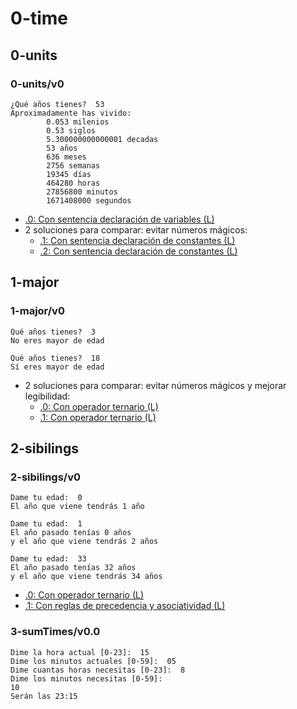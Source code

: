 # 0-time

## 0-units

### 0-units/v0
~~~
¿Qué años tienes?  53
Aproximadamente has vivido:
        0.053 milenios
        0.53 siglos
        5.300000000000001 decadas
        53 años
        636 meses
        2756 semanas
        19345 días
        464280 horas
        27856800 minutos
        1671408000 segundos
~~~
- [.0: Con sentencia declaración de variables (L)](../0-time/0-units/v0.0/app.js)
- 2 soluciones para comparar: evitar números mágicos:    
  - [.1: Con sentencia declaración de constantes (L)](../0-time/0-units/v0.1/app.js)
  - [.2: Con sentencia declaración de constantes (L)](../0-time/0-units/v0.2/app.js)
## 1-major

### 1-major/v0
~~~
Qué años tienes?  3
No eres mayor de edad
~~~
~~~
Qué años tienes?  18
Sí eres mayor de edad
~~~
- 2 soluciones para comparar: evitar números mágicos y mejorar legibilidad:
  - [.0: Con operador ternario (L)](../0-time/1-major/v0.0/app.js)
  - [.1: Con operador ternario (L)](../0-time/1-major/v0.1/app.js)
## 2-sibilings

### 2-sibilings/v0

~~~
Dame tu edad:  0
El año que viene tendrás 1 año
~~~
~~~
Dame tu edad:  1
El año pasado tenías 0 años
y el año que viene tendrás 2 años
~~~
~~~
Dame tu edad:  33
El año pasado tenías 32 años
y el año que viene tendrás 34 años
~~~
- [.0: Con operador ternario (L)](../0-time/2-sibilings/v0.0/app.js)
- [.1: Con reglas de precedencia y asociatividad (L)](../0-time/2-sibilings/v0.1/app.js)
### 3-sumTimes/v0.0

~~~
Dime la hora actual [0-23]:  15
Dime los minutos actuales [0-59]:  05
Dime cuantas horas necesitas [0-23]:  8
Dime los minutos necesitas [0-59]:  
10
Serán las 23:15
~~~
